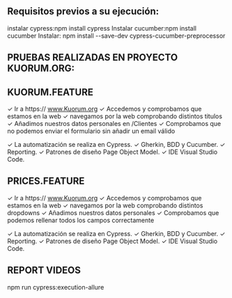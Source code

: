 


## Requisitos previos a su ejecución:
instalar cypress:npm install cypress
Instalar cucumber:npm install cucumber
Instalar: npm install --save-dev cypress-cucumber-preprocessor


## PRUEBAS REALIZADAS EN PROYECTO KUORUM.ORG:

## KUORUM.FEATURE

✓ Ir a https:// www.Kuorum.org
✓ Accedemos y comprobamos que estamos en la web
✓ navegamos por la web comprobando distintos titulos
✓ Añadimos nuestros datos personales en /Clientes
✓ Comprobamos que no podemos enviar el formulario sin añadir un email válido

✓ La automatización se realiza en Cypress. 
✓ Gherkin, BDD y Cucumber.
✓ Reporting. 
✓ Patrones de diseño Page Object Model. 
✓ IDE Visual Studio Code. 

## PRICES.FEATURE
✓ Ir a https:// www.Kuorum.org
✓ Accedemos y comprobamos que estamos en la web
✓ navegamos por la web comprobando distintos dropdowns
✓ Añadimos nuestros datos personales
✓ Comprobamos que podemos rellenar todos los campos correctamente

✓ La automatización se realiza en Cypress. 
✓ Gherkin, BDD y Cucumber.
✓ Reporting. 
✓ Patrones de diseño Page Object Model. 
✓ IDE Visual Studio Code. 


## REPORT VIDEOS
npm run cypress:execution-allure
